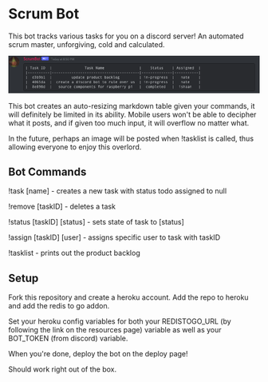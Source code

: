# Scrum Bot

This bot tracks various tasks for you on a discord server! An automated scrum master, unforgiving, cold and calculated.


![scrumMaster](scrum_master_in_action.png)

This bot creates an auto-resizing markdown table given your commands, it will definitely be limited in its ability. Mobile users won't be able to decipher what it posts, and if given too much input, it will overflow no matter what.

In the future, perhaps an image will be posted when !tasklist is called, thus allowing everyone to enjoy this overlord.

## Bot Commands

!task [name] - creates a new task with status todo assigned to null

!remove [taskID] - deletes a task

!status [taskID] [status] - sets state of task to [status]

!assign [taskID] [user] - assigns specific user to task with taskID

!tasklist - prints out the product backlog

## Setup

Fork this repository and create a heroku account. Add the repo to heroku and add the redis to go addon.

Set your heroku config variables for both your REDISTOGO_URL (by following the link on the resources page) variable as well as your BOT_TOKEN (from discord) variable.

When you're done, deploy the bot on the deploy page!

Should work right out of the box.